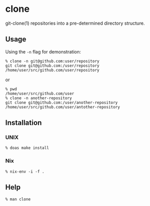 # clone

git-clone(1) repositories into a pre-determined directory structure.

## Usage

Using the `-n` flag for demonstration:

```
% clone -n git@github.com:user/repository
git clone git@github.com:/user/repository /home/user/src/github.com/user/repository
```

or

```
% pwd
/home/user/src/github.com/user
% clone -n another-repository
git clone git@github.com:/user/another-repository /home/user/src/github.com/user/antother-repository
```

## Installation

### UNIX

```
% doas make install
```

### Nix

```
% nix-env -i -f .
```

## Help

```
% man clone
```
